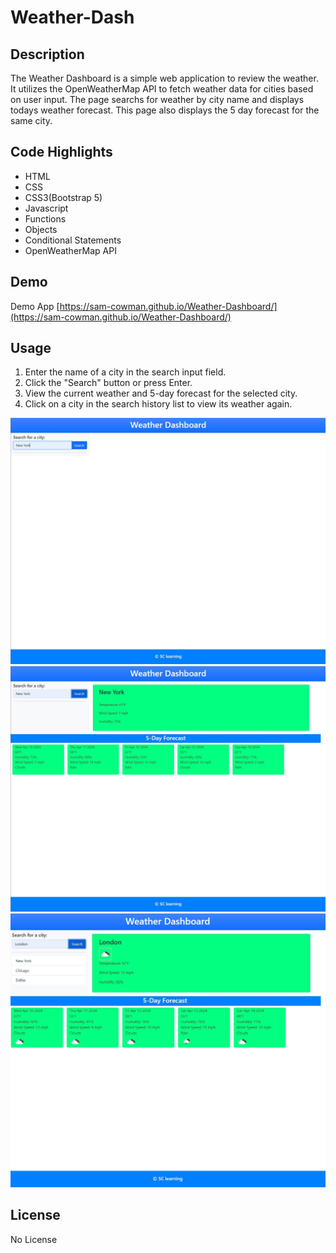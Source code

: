 # Weather-Dash

## Description
The Weather Dashboard is a simple web application to review the weather. It utilizes the OpenWeatherMap API to fetch weather data for cities based on user input. The page searchs for weather by city name and displays todays weather forecast.  This page also displays the 5 day forecast for the same city.

## Code Highlights
* HTML
* CSS
* CSS3(Bootstrap 5)
* Javascript 
* Functions
* Objects
* Conditional Statements
* OpenWeatherMap API

## Demo
Demo App [https://sam-cowman.github.io/Weather-Dashboard/](https://sam-cowman.github.io/Weather-Dashboard/)

## Usage
1. Enter the name of a city in the search input field.
2. Click the "Search" button or press Enter.
3. View the current weather and 5-day forecast for the selected city.
4. Click on a city in the search history list to view its weather again.

![alttext](assets/images/inital-search.jpg)
![alttext](assets/images/weather-search.jpg)
![alttext](assets/images/List%20of%20weather%20cities.jpg)

## License
No License 